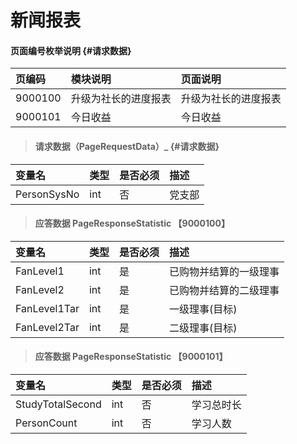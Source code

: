 # 新闻报表

#### 页面编号枚举说明 {#请求数据}

| 页编码 | 模块说明 | 页面说明 |
| :--- | :--- | :--- |
| 9000100 | 升级为社长的进度报表 | 升级为社长的进度报表 |
| 9000101 | 今日收益 | 今日收益 |

> #### 请求数据（PageRequestData）_ {#请求数据}

| 变量名 | 类型 | 是否必须 | 描述 |
| :--- | :--- | :--- | :--- |
| PersonSysNo| int | 否 | 党支部 |


> #### 应答数据 PageResponseStatistic 【9000100】

| 变量名 | 类型 | 是否必须 | 描述 |
| :--- | :--- | :--- | :--- |
| FanLevel1| int| 是 |已购物并结算的一级理事|
| FanLevel2| int| 是 |已购物并结算的二级理事|
| FanLevel1Tar| int| 是 |一级理事(目标)|
| FanLevel2Tar| int| 是 |二级理事(目标)|


> #### 应答数据 PageResponseStatistic 【9000101】

| 变量名 | 类型 | 是否必须 | 描述 |
| :--- | :--- | :--- | :--- |
| StudyTotalSecond | int | 否 | 学习总时长 |
| PersonCount| int | 否 | 学习人数 |














